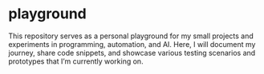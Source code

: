 # playground
This repository serves as a personal playground for my small projects and experiments in programming, automation, and AI. Here, I will document my journey, share code snippets, and showcase various testing scenarios and prototypes that I’m currently working on.
